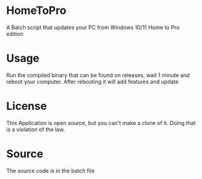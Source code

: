 # HomeToPro
A Batch script that updates your PC from Windows 10/11 Home to Pro edition
# Usage
Run the compiled binary that can be found on releases, wait 1 minute and reboot your computer.
After rebooting it will add features and update
# License
This Application is open source, but you can't make a clone of it. Doing that is a violation of the law.
# Source
The source code is in the batch file

